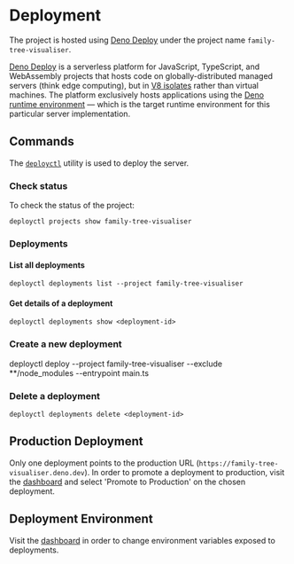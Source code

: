 # Deployment

The project is hosted using [Deno Deploy](https://docs.deno.com/deploy/manual/)
under the project name `family-tree-visualiser`.

[Deno Deploy](https://docs.deno.com/deploy/manual/) is a serverless platform for
JavaScript, TypeScript, and WebAssembly projects that hosts code on
globally-distributed managed servers (think edge computing), but in
[V8 isolates](https://deno.com/blog/anatomy-isolate-cloud) rather than virtual
machines. The platform exclusively hosts applications using the
[Deno runtime environment](https://docs.deno.com/runtime/manual) — which is the
target runtime environment for this particular server implementation.

## Commands

The [`deployctl`](https://docs.deno.com/deploy/manual/deployctl/) utility is
used to deploy the server.

### Check status

To check the status of the project:

`deployctl projects show family-tree-visualiser`

### Deployments

#### List all deployments

`deployctl deployments list --project family-tree-visualiser`

#### Get details of a deployment

`deployctl deployments show <deployment-id>`

### Create a new deployment

deployctl deploy --project family-tree-visualiser --exclude **/node_modules
--entrypoint main.ts

### Delete a deployment

`deployctl deployments delete <deployment-id>`

## Production Deployment

Only one deployment points to the production URL
(`https://family-tree-visualiser.deno.dev`). In order to promote a deployment to
production, visit the
[dashboard](https://dash.deno.com/projects/family-tree-visualiser/deployments)
and select 'Promote to Production' on the chosen deployment.

## Deployment Environment

Visit the
[dashboard](https://dash.deno.com/projects/family-tree-visualiser/settings) in
order to change environment variables exposed to deployments.
